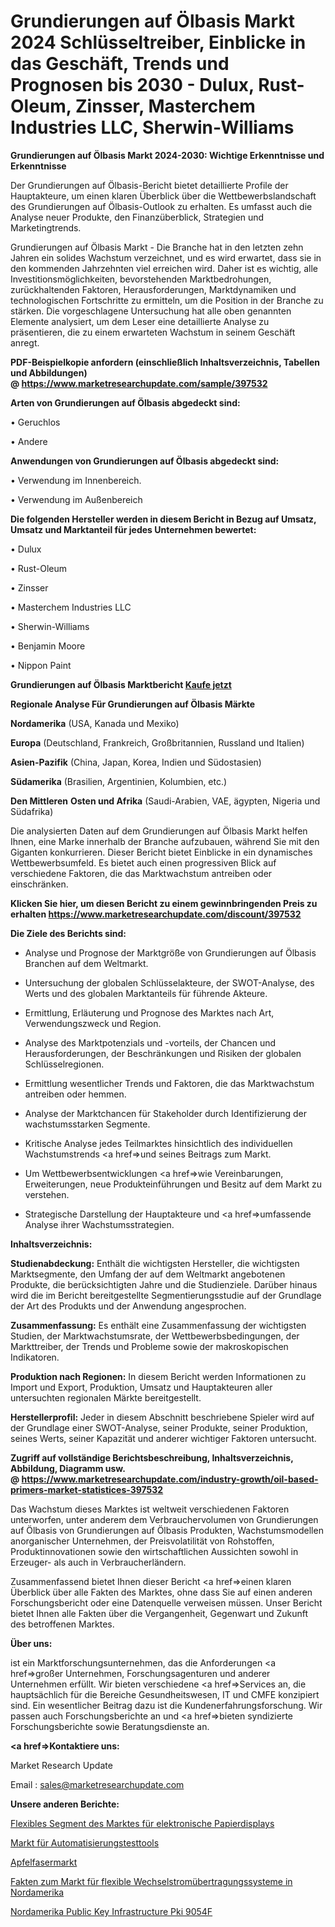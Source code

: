 # Grundierungen auf Ölbasis Markt 2024 Schlüsseltreiber, Einblicke in das Geschäft, Trends und Prognosen bis 2030 - Dulux, Rust-Oleum, Zinsser, Masterchem Industries LLC, Sherwin-Williams

<strong>Grundierungen auf Ölbasis Markt 2024-2030: Wichtige Erkenntnisse und Erkenntnisse</strong>

Der Grundierungen auf Ölbasis-Bericht bietet detaillierte Profile der Hauptakteure, um einen klaren Überblick über die Wettbewerbslandschaft des Grundierungen auf Ölbasis-Outlook zu erhalten. Es umfasst auch die Analyse neuer Produkte, den Finanzüberblick, Strategien und Marketingtrends.

Grundierungen auf Ölbasis Markt - Die Branche hat in den letzten zehn Jahren ein solides Wachstum verzeichnet, und es wird erwartet, dass sie in den kommenden Jahrzehnten viel erreichen wird. Daher ist es wichtig, alle Investitionsmöglichkeiten, bevorstehenden Marktbedrohungen, zurückhaltenden Faktoren, Herausforderungen, Marktdynamiken und technologischen Fortschritte zu ermitteln, um die Position in der Branche zu stärken. Die vorgeschlagene Untersuchung hat alle oben genannten Elemente analysiert, um dem Leser eine detaillierte Analyse zu präsentieren, die zu einem erwarteten Wachstum in seinem Geschäft anregt.

<strong><b>PDF-Beispielkopie anfordern (einschließlich Inhaltsverzeichnis, Tabellen und Abbildungen) @ </b></strong><strong><a href=https://www.marketresearchupdate.com/sample/397532><strong>https://www.marketresearchupdate.com/sample/397532</u></a></strong></strong>

<strong>Arten von Grundierungen auf Ölbasis abgedeckt sind:</strong>

• Geruchlos

• Andere

<strong>Anwendungen von Grundierungen auf Ölbasis abgedeckt sind:</strong>

• Verwendung im Innenbereich.

• Verwendung im Außenbereich

<strong>Die folgenden Hersteller werden in diesem Bericht in Bezug auf Umsatz, Umsatz und Marktanteil für jedes Unternehmen bewertet:</strong>

• Dulux

• Rust-Oleum

• Zinsser

• Masterchem Industries LLC

• Sherwin-Williams

• Benjamin Moore

• Nippon Paint

<strong>Grundierungen auf Ölbasis Marktbericht <a href=https://www.marketresearchupdate.com/buynow/397532>Kaufe jetzt</a></strong>

<strong>Regionale Analyse Für Grundierungen auf Ölbasis Märkte</strong>

<strong>Nordamerika</strong> (USA, Kanada und Mexiko)

<strong>Europa</strong> (Deutschland, Frankreich, Großbritannien, Russland und Italien)

<strong>Asien-Pazifik</strong> (China, Japan, Korea, Indien und Südostasien)

<strong>Südamerika</strong> (Brasilien, Argentinien, Kolumbien, etc.)

<strong>Den Mittleren</strong> <strong>Osten und Afrika</strong> (Saudi-Arabien, VAE, ägypten, Nigeria und Südafrika)

Die analysierten Daten auf dem Grundierungen auf Ölbasis Markt helfen Ihnen, eine Marke innerhalb der Branche aufzubauen, während Sie mit den Giganten konkurrieren. Dieser Bericht bietet Einblicke in ein dynamisches Wettbewerbsumfeld. Es bietet auch einen progressiven Blick auf verschiedene Faktoren, die das Marktwachstum antreiben oder einschränken.

<strong>Klicken Sie hier, um diesen Bericht zu einem gewinnbringenden Preis zu erhalten
</strong><strong><a href=https://www.marketresearchupdate.com/discount/397532>https://www.marketresearchupdate.com/discount/397532</b></u></strong></a>

<strong>Die Ziele des Berichts sind:</strong>

- Analyse und Prognose der Marktgröße von Grundierungen auf Ölbasis Branchen auf dem Weltmarkt.

- Untersuchung der globalen Schlüsselakteure, der SWOT-Analyse, des Werts und des globalen Marktanteils für führende Akteure.

- Ermittlung, Erläuterung und Prognose des Marktes nach Art, Verwendungszweck und Region.

- Analyse des Marktpotenzials und -vorteils, der Chancen und Herausforderungen, der Beschränkungen und Risiken der globalen Schlüsselregionen.

- Ermittlung wesentlicher Trends und Faktoren, die das Marktwachstum antreiben oder hemmen.

- Analyse der Marktchancen für Stakeholder durch Identifizierung der wachstumsstarken Segmente.

- Kritische Analyse jedes Teilmarktes hinsichtlich des individuellen Wachstumstrends <a href=>und</a> seines Beitrags zum Markt.

- Um Wettbewerbsentwicklungen <a href=>wie</a> Vereinbarungen, Erweiterungen, neue Produkteinführungen und Besitz auf dem Markt zu verstehen.

- Strategische Darstellung der Hauptakteure und <a href=>umfas</a>sende Analyse ihrer Wachstumsstrategien.

<strong>Inhaltsverzeichnis:</strong>

<strong>Studienabdeckung:</strong> Enthält die wichtigsten Hersteller, die wichtigsten Marktsegmente, den Umfang der auf dem Weltmarkt angebotenen Produkte, die berücksichtigten Jahre und die Studienziele. Darüber hinaus wird die im Bericht bereitgestellte Segmentierungsstudie auf der Grundlage der Art des Produkts und der Anwendung angesprochen.

<strong>Zusammenfassung:</strong> Es enthält eine Zusammenfassung der wichtigsten Studien, der Marktwachstumsrate, der Wettbewerbsbedingungen, der Markttreiber, der Trends und Probleme sowie der makroskopischen Indikatoren.

<strong>Produktion nach Regionen:</strong> In diesem Bericht werden Informationen zu Import und Export, Produktion, Umsatz und Hauptakteuren aller untersuchten regionalen Märkte bereitgestellt.

<strong>Herstellerprofil:</strong> Jeder in diesem Abschnitt beschriebene Spieler wird auf der Grundlage einer SWOT-Analyse, seiner Produkte, seiner Produktion, seines Werts, seiner Kapazität und anderer wichtiger Faktoren untersucht.

<strong><b>Zugriff auf vollständige Berichtsbeschreibung, Inhaltsverzeichnis, Abbildung, Diagramm usw. @ </b></strong><strong><a href=https://www.marketresearchupdate.com/industry-growth/oil-based-primers-market-statistices-397532>https://www.marketresearchupdate.com/industry-growth/oil-based-primers-market-statistices-397532</a></strong>

Das Wachstum dieses Marktes ist weltweit verschiedenen Faktoren unterworfen, unter anderem dem Verbrauchervolumen von Grundierungen auf Ölbasis von Grundierungen auf Ölbasis Produkten, Wachstumsmodellen anorganischer Unternehmen, der Preisvolatilität von Rohstoffen, Produktinnovationen sowie den wirtschaftlichen Aussichten sowohl in Erzeuger- als auch in Verbraucherländern.

Zusammenfassend bietet Ihnen dieser Bericht <a href=>einen</a> klaren Überblick über alle Fakten des Marktes, ohne dass Sie auf einen anderen Forschungsbericht oder eine Datenquelle verweisen müssen. Unser Bericht bietet Ihnen alle Fakten über die Vergangenheit, Gegenwart und Zukunft des betroffenen Marktes.

<strong>Über uns:</strong>

 ist ein Marktforschungsunternehmen, das die Anforderungen <a href=>großer</a> Unternehmen, Forschungsagenturen und anderer Unternehmen erfüllt. Wir bieten verschiedene <a href=>Services</a> an, die hauptsächlich für die Bereiche Gesundheitswesen, IT und CMFE konzipiert sind. Ein wesentlicher Beitrag dazu ist die Kundenerfahrungsforschung. Wir passen auch Forschungsberichte an und <a href=>bieten</a> syndizierte Forschungsberichte sowie Beratungsdienste an.

<strong><a href=>Kontaktiere uns:</a></strong>

Market Research Update

Email : sales@marketresearchupdate.com

<strong>Unsere anderen Berichte:</strong>

<a href=https://www.linkedin.com/pulse/flexible-segment-electronic-paper-display-market-2f>Flexibles Segment des Marktes für elektronische Papierdisplays</a>

<a href=https://www.linkedin.com/pulse/automation-testing-tools-market-size-trends>Markt für Automatisierungstesttools</a>

<a href=https://www.linkedin.com/pulse/apple-fiber-market-2023-remarking-enormous-growth>Apfelfasermarkt</a>

<a href=https://www.linkedin.com/pulse/north-america-flexible-ac-transmission-systems-facts-market>Fakten zum Markt für flexible Wechselstromübertragungssysteme in Nordamerika</a>

<a href=https://www.linkedin.com/pulse/north-america-public-key-infrastructure-pki-9054f/>Nordamerika Public Key Infrastructure Pki 9054F</a>
